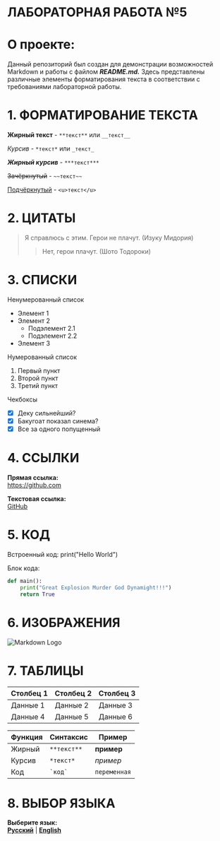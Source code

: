 # ЛАБОРАТОРНАЯ РАБОТА №5

# О проекте:
Данный репозиторий был создан для демонстрации возможностей Markdown и работы с файлом ***README.md.*** Здесь представлены различные элементы форматирования текста в соответствии с требованиями лабораторной работы.

# 1. ФОРМАТИРОВАНИЕ ТЕКСТА

**Жирный текст** - `**текст**` или `__текст__`

*Курсив* - `*текст*` или `_текст_`

***Жирный курсив*** - `***текст***`

~~Зачёркнутый~~ - `~~текст~~`

<u>Подчёркнутый</u> - `<u>текст</u>`


# 2. ЦИТАТЫ

> Я справлюсь с этим. Герои не плачут. (Изуку Мидория)
>> Нет, герои плачут. (Шото Тодороки)


# 3. СПИСКИ

Ненумерованный список
- Элемент 1
- Элемент 2
  - Подэлемент 2.1
  - Подэлемент 2.2
- Элемент 3

Нумерованный список
1. Первый пункт
2. Второй пункт
3. Третий пункт

Чекбоксы
- [x] Деку сильнейший?
- [x] Бакугоат показал синема?
- [x] Все за одного попущенный

# 4. ССЫЛКИ

**Прямая ссылка:**  
https://github.com

**Текстовая ссылка:**  
[GitHub](https://github.com)


# 5. КОД

Встроенный код: print("Hello World")

Блок кода:

```python
def main():
    print("Great Explosion Murder God Dynamight!!!")
    return True
```


# 6. ИЗОБРАЖЕНИЯ

![Markdown Logo](https://upload.wikimedia.org/wikipedia/commons/thumb/4/48/Markdown-mark.svg/208px-Markdown-mark.svg.png) 


# 7. ТАБЛИЦЫ
   
| Столбец 1 | Столбец 2 | Столбец 3 |
|-----------|-----------|-----------|
| Данные 1 | Данные 2 | Данные 3 |
| Данные 4 | Данные 5 | Данные 6 |

| Функция | Синтаксис | Пример |
|---------|-----------|--------|
| Жирный | `**текст**` | **пример** |
| Курсив | `*текст*` | *пример* |
| Код | `` `код` `` | `переменная` |


# 8. ВЫБОР ЯЗЫКА
**Выберите язык:**  
[**Русский**](https://github.com/Belka49087/lab1/blob/master/README-ru.md) | [**English**](https://github.com/Belka49087/lab1/blob/master/README.md)
